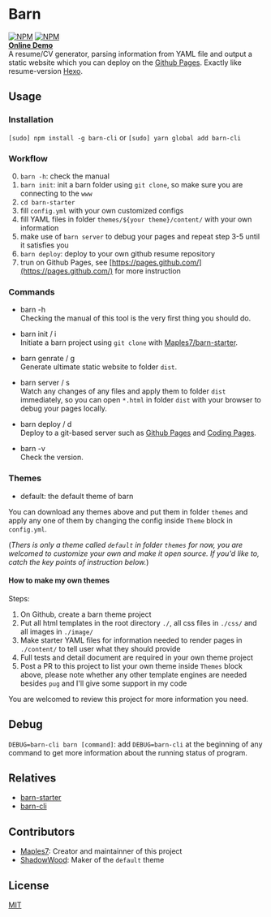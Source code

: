 # Barn
[![NPM](https://nodei.co/npm/barn-cli.png?downloads=true&downloadRank=true&stars=true)](https://nodei.co/npm/barn-cli/)
[![NPM](https://nodei.co/npm-dl/barn-cli.png?months=6&height=3)](https://nodei.co/npm/barn-cli/)    
**[Online Demo](http://cv.maples7.com/)**     
A resume/CV generator, parsing information from YAML file and output a static website which you can deploy on the [Github Pages](https://pages.github.com/). Exactly like resume-version [Hexo](https://hexo.io/).

## Usage
### Installation
`[sudo] npm install -g barn-cli` or `[sudo] yarn global add barn-cli`

### Workflow
0. `barn -h`: check the manual
1. `barn init`: init a barn folder using `git clone`, so make sure you are connecting to the `www`
2. `cd barn-starter`
3. fill `config.yml` with your own customized configs
4. fill YAML files in folder `themes/${your theme}/content/` with your own information
5. make use of `barn server` to debug your pages and repeat step 3-5 until it satisfies you
6. `barn deploy`: deploy to your own github resume repository      
7. trun on Github Pages, see [https://pages.github.com/](https://pages.github.com/) for more instruction

### Commands
- barn -h     
Checking the manual of this tool is the very first thing you should do.

- barn init / i    
Initiate a barn project using `git clone` with [Maples7/barn-starter](https://github.com/Maples7/barn-starter).

- barn genrate / g   
Generate ultimate static website to folder `dist`.

- barn server / s     
Watch any changes of any files and apply them to folder `dist` immediately, so you can open `*.html` in folder `dist` with your browser to debug your pages locally.

- barn deploy / d      
Deploy to a git-based server such as [Github Pages](https://pages.github.com/) and [Coding Pages](https://coding.net/help/doc/pages/).

- barn -v     
Check the version.

### Themes  
- default: the default theme of barn

You can download any themes above and put them in folder `themes` and apply any one of them by changing the config inside `Theme` block in `config.yml`.

(_Thers is only a theme called `default` in folder `themes` for now, you are welcomed to customize your own and make it open source. If you'd like to, catch the key points of instruction below._)

#### How to make my own themes
Steps:
1. On Github, create a barn theme project
2. Put all html templates in the root directory `./`, all css files in `./css/` and all images in `./image/`
3. Make starter YAML files for information needed to render pages in `./content/` to tell user what they should provide
4. Full tests and detail document are required in your own theme project
5. Post a PR to this project to list your own theme inside `Themes` block above, please note whether any other template engines are needed besides `pug` and I'll give some support in my code

You are welcomed to review this project for more information you need.

## Debug
`DEBUG=barn-cli barn [command]`: add `DEBUG=barn-cli` at the beginning of any command to get more information about the running status of program.

## Relatives
- [barn-starter](https://github.com/Maples7/barn-starter)
- [barn-cli](https://github.com/Maples7/barn-cli)

## Contributors
- [Maples7](http://maples7.com/): Creator and maintainner of this project
- [ShadowWood](https://shadowwood.me/): Maker of the `default` theme

## License
[MIT](LICENSE)

